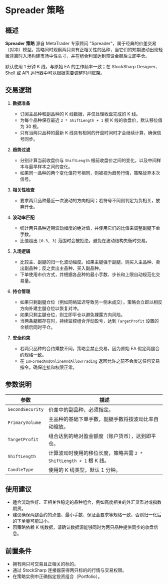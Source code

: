 # Spreader 策略

## 概述

**Spreader 策略** 源自 MetaTrader 专家顾问 "Spreader"，属于经典的价差交易（对冲）模型。策略同时观察两只具有正相关性的品种，当它们的短期波动出现轻微背离时入场构建市场中性头寸，并在组合利润达到预设金额后立即平仓。

默认使用 1 分钟 K 线，与原始 EA 的工作频率一致；在 StockSharp Designer、Shell 或 API 运行器中可以根据需要调整时间框架。

## 交易逻辑

1. **数据准备**
   - 订阅主品种和副品种的 K 线数据，并仅处理收盘完成的 K 线。
   - 为每个品种保存最近 `2 * ShiftLength + 1` 根 K 线的收盘价，默认移位值为 30 根。
   - 只有当两只品种的最新 K 线具有相同的开盘时间时才会继续计算，确保信号同步。

2. **趋势过滤**
   - 分别计算当前收盘价与 `ShiftLength` 根前收盘价之间的变化，以及中间样本与最早样本之间的变化。
   - 如果同一品种的两个变化值符号相同，则被视为趋势行情，策略放弃本次信号。

3. **相关性检查**
   - 要求两只品种最近一次波动的方向相同；若符号不同则判定为负相关，放弃开仓。

4. **波动率匹配**
   - 统计两只品种近期波动幅度的绝对值，并使用它们的比值来调整副腿下单手数。
   - 比值超出 `[0.3, 3]` 范围时会被拒绝，避免在波动结构失衡时交易。

5. **入场逻辑**
   - 比较主、副腿的归一化波动幅度。如果主腿强于副腿，则买入主品种、卖出副品种；反之卖出主品种、买入副品种。
   - 下单使用市价方式，并根据各品种的最小手数、步长和上限自动规范化交易量。

6. **持仓管理**
   - 如果只剩副腿仓位（例如网络延迟导致另一侧未成交），策略会立即以相反方向补建主腿仓位以恢复对冲。
   - 如果只剩主腿仓位，则立即平仓以避免裸露方向风险。
   - 当两条腿都存在时，持续监控组合浮动盈亏，达到 `TargetProfit` 设置的金额后同时平仓。

7. **安全约束**
   - 若两只品种的合约乘数不同，策略会禁止交易，因为原始 EA 假定两腿合约规格一致。
   - 在 `IsFormedAndOnlineAndAllowTrading` 返回允许之前不会发送任何交易指令，确保连接和权限正常。

## 参数说明

| 参数 | 描述 |
|------|------|
| `SecondSecurity` | 价差中的副品种，必须指定。|
| `PrimaryVolume` | 主品种的基础下单手数，副腿手数将按波动比率自动缩放。|
| `TargetProfit` | 组合达到的绝对盈金额度（账户货币），达到即平仓。|
| `ShiftLength` | 计算波动时使用的移位长度，策略共需 `2 * ShiftLength + 1` 根 K 线。|
| `CandleType` | 使用的 K 线类型，默认 1 分钟。|

## 使用建议

- 适合流动性好、正相关性稳定的品种组合，例如高度相关的外汇货币对或指数期货。
- 建议确保两腿合约的点值、最小手数、保证金要求等规格一致，否则归一化后的下单量可能过小。
- 因策略依赖 K 线数据，请确认数据源能够同时为两只品种提供同步的收盘信息。

## 前置条件

- 拥有两只可交易且正相关的标的。
- 通过 StockSharp 连接器获得两只标的的行情与交易权限。
- 在策略实例中正确指定投资组合（Portfolio）。
